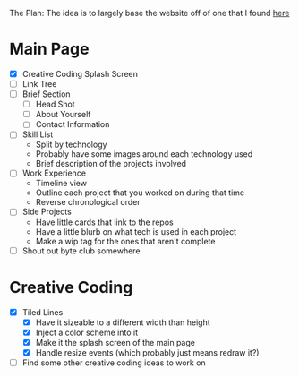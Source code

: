 The Plan:
The idea is to largely base the website off of one that I found
[here](https://jekyll-theme-minimal-resume.netlify.app/)

# Main Page

- [x] Creative Coding Splash Screen
- [ ] Link Tree
- [ ] Brief Section
    - [ ] Head Shot
    - [ ] About Yourself
    - [ ] Contact Information
- [ ] Skill List
    - Split by technology
    - Probably have some images around each technology used
    - Brief description of the projects involved
- [ ] Work Experience
    - Timeline view
    - Outline each project that you worked on during that time
    - Reverse chronological order
- [ ] Side Projects
    - Have little cards that link to the repos
    - Have a little blurb on what tech is used in each project
    - Make a wip tag for the ones that aren't complete
- [ ] Shout out byte club somewhere

# Creative Coding

- [x] Tiled Lines
    - [x] Have it sizeable to a different width than height
    - [x] Inject a color scheme into it
    - [x] Make it the splash screen of the main page
    - [x] Handle resize events (which probably just means redraw it?)
- [ ] Find some other creative coding ideas to work on

